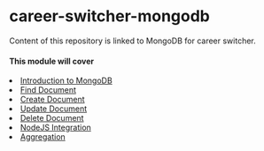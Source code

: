 # career-switcher-mongodb

<p>Content of this repository is linked to MongoDB for career switcher.</p>

<h4>This module will cover</h4>

<li><a href="./module-1-introduction-to-mongodb//README.md">Introduction to MongoDB</a></li>
<li><a href="./module-2-find-document//README.md">Find Document</a></li>
<li><a href="./module-3-create-document/README.md">Create Document</a></li>
<li><a href="./module-4-update-document/README.md">Update Document</a></li>
<li><a href="./module-5-delete-document/README.md">Delete Document</a></li>
<li><a href="./module-6-nodejs-mongodb-integration/README.md">NodeJS Integration</a></li>
<li><a href="./module-7-aggregation/README.md">Aggregation</a></li>
